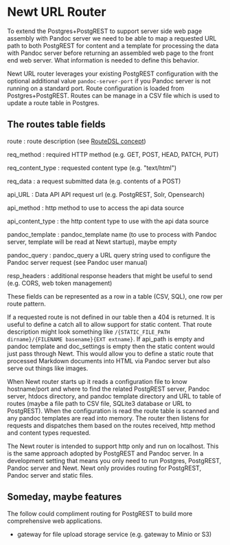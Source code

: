 
# Newt URL Router

To extend the Postgres+PostgREST to support server side web page assembly with Pandoc server we need to be able to map a requested URL path to both PostgREST for content and a template for processing the data with Pandoc server before returning an assembled web page to the front end web server. What information is needed to define this behavior.

Newt URL router leverages your existing PostgREST configuration with
the optional additional value `pandoc-server-port` if you Pandoc server is
not running on a standard port. Route configuration is loaded from 
Postgres+PostgREST. Routes can be manage in a CSV file which is used to 
update a route table in Postgres.

## The routes table fields

route
: route description (see [RouteDSL concept](routedsl.md))

req_method
: required HTTP method (e.g. GET, POST, HEAD, PATCH, PUT)

req_content_type
: requested content type (e.g. "text/html")

req_data
: a request submitted data (e.g. contents of a POST)

api_URL
: Data API API request url (e.g. PostgREST, Solr, Opensearch)

api_method
: http method to use to access the api data source 

api_content_type
: the http content type to use with the api data source

pandoc_template
: pandoc_template name (to use to process with Pandoc server, template will be read at Newt startup), maybe empty

pandoc_query
: pandoc_query a URL query string used to configure the Pandoc server request (see Pandoc user manual)

resp_headers
: additional response headers that might be useful to send (e.g. CORS, web token management)

These fields can be represented as a row in a table (CSV, SQL), one row per route pattern.

If a requested route is not defined in our table then a 404 is returned. It is useful to define a catch all to allow support for static content. That route description might look something like `/{STATIC_FILE_PATH dirname}/{FILENAME basename}{EXT extname}`. If api_path is empty and pandoc template and doc_settings is empty then the static content would just pass through Newt. This would allow you to define a static route that processed Markdown documents into HTML via Pandoc server but also serve out things like images.

When Newt router starts up it reads a configuration file to know hostname/port and where to find the related PostgREST server, Pandoc server, htdocs directory, and pandoc template directory and URL to table of routes (maybe a file path to CSV file, SQLite3 database or URL to PostgREST). When the configuration is read the route table is scanned and any pandoc templates are read into memory. The router then listens for requests and dispatches them based on the routes received, http method and content types requested.

The Newt router is intended to support http only and run on localhost. This is the same approach adopted by PostgREST and Pandoc server. In a development setting that means you only need to run Postgres, PostgREST, Pandoc server and Newt. Newt only provides routing for PostgREST, Pandoc server and static files. 


## Someday, maybe features

The follow could compliment routing for PostgREST to build more comprehensive web applications.

- gateway for file upload storage service (e.g. gateway to Minio or S3)

